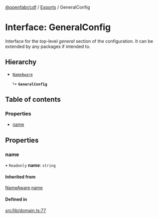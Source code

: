 [@openfabr/cdf](../README.md) / [Exports](../modules.md) / GeneralConfig

# Interface: GeneralConfig

Interface for the top-level *general* section of the configuration.
It can be extended by any packages if intended to.

## Hierarchy

- [`NameAware`](NameAware.md)

  ↳ **`GeneralConfig`**

## Table of contents

### Properties

- [name](GeneralConfig.md#name)

## Properties

### name

• `Readonly` **name**: `string`

#### Inherited from

[NameAware](NameAware.md).[name](NameAware.md#name)

#### Defined in

[src/lib/domain.ts:77](https://github.com/openfabr/cdf/blob/eefa4b7/core/typescript/src/lib/domain.ts#L77)

